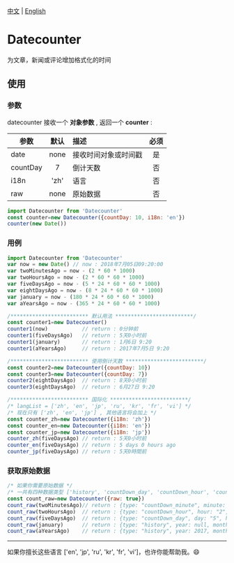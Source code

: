 [中文](https://github.com/hjdtl/dateCounter/blob/master/README.zh.md) | [English](https://github.com/hjdtl/dateCounter)

# Datecounter
为文章，新闻或评论增加格式化的时间

## 使用

### 参数
datecounter 接收一个 **对象参数** , 返回一个 **counter** :

| 参数 | 默认 | 描述 | 必须 |
| - | :-: | :- | :-: |
| date | none| 接收时间对象或时间戳 | 是 |
| countDay | 7 | 倒计天数 | 否 |
| i18n | 'zh' | 语言 | 否 |
| raw | none | 原始数据 | 否 |

```javascript
import Datecounter from 'Datecounter'
const counter=new Datecounter({countDay: 10, i18n: 'en'})
counter(new Date())
```


### 用例
```javascript
import Datecounter from 'Datecounter'
var now = new Date() // now : 2018年7月05日09:20:00
var twoMinutesAgo = now - (2 * 60 * 1000)
var twoHoursAgo = now - (2 * 60 * 60 * 1000)
var fiveDaysAgo = now - (5 * 24 * 60 * 60 * 1000)
var eightDaysAgo = now - (8 * 24 * 60 * 60 * 1000)
var january = now - (180 * 24 * 60 * 60 * 1000)
var aYearsAgo = now - (365 * 24 * 60 * 60 * 1000)

/************************* 默认用法 *************************/
const counter1=new Datecounter()
counter1(now)           // return : 0分钟前 
counter1(fiveDaysAgo)   // return : 5天0小时前
counter1(january)       // return : 1月6日 9:20
counter1(aYearsAgo)     // return : 2017年7月5日 9:20

/************************* 使用倒计天数 *************************/
const counter2=new Datecounter({countDay: 10})
const counter3=new Datecounter({countDay: 7})
counter2(eightDaysAgo)  // return : 8天0小时前
counter3(eightDaysAgo)  // return : 6月27日 9:20

/************************* 国际化 *************************/
/* langList = ['zh', 'en', 'jp', 'ru', 'kr', 'fr', 'vi'] */
/* 现在只有 ['zh', 'en', 'jp'] , 其他语言将会加上 */
const counter_zh=new Datecounter({i18n: 'zh'})
const counter_en=new Datecounter({i18n: 'en'})
const counter_jp=new Datecounter({i18n: 'jp'})
counter_zh(fiveDaysAgo) // return : 5天0小时前
counter_en(fiveDaysAgo) // return : 5 days 0 hours ago
counter_jp(fiveDaysAgo) // return : 5天0時間前
```

### 获取原始数据
```javascript
/* 如果你需要原始数据 */
/* 一共有四种数据类型 ['history', 'countDown_day', 'countDown_hour', 'countDown_minute'] */
const count_raw=new Datecounter({raw: true})
count_raw(twoMinutesAgo)// return : {type: "countDown_minute", minute: 2}
count_raw(twoHoursAgo)  // return : {type: "countDown_hour", hour: "2", minute: "0"}
count_raw(fiveDaysAgo)  // return : {type: "countDown_day", day: "5", hour: "0"}
count_raw(january)      // return : {type: "history", year: null, month: 1, date: 6, hour: 9, minute: 20 }
count_raw(aYearsAgo)    // return : {type: "history", year: 2017, month: 7, date: 6, hour: 9, minute: 20 }
```


---
如果你擅长这些语言 ['en', 'jp', 'ru', 'kr', 'fr', 'vi']，也许你能帮助我。😄